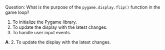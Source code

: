 Question: What is the purpose of the `pygame.display.flip()` function in the game loop?

1. To initialize the Pygame library.
2. To update the display with the latest changes.
3. To handle user input events.

**A**: 2. To update the display with the latest changes.
